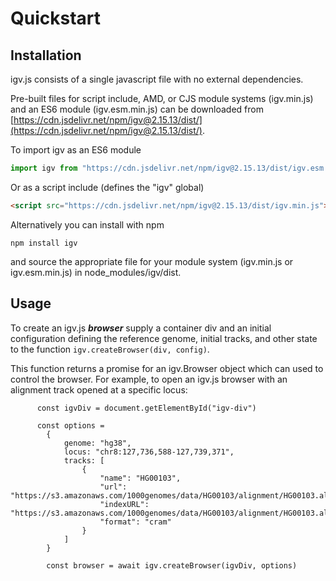 # Quickstart

## Installation
igv.js consists of a single javascript file with no external dependencies.

Pre-built files for script include, AMD, or CJS module systems (igv.min.js) and an ES6 module (igv.esm.min.js)
can be downloaded from [https://cdn.jsdelivr.net/npm/igv@2.15.13/dist/](https://cdn.jsdelivr.net/npm/igv@2.15.13/dist/).

To import igv as an ES6 module

```javascript
import igv from "https://cdn.jsdelivr.net/npm/igv@2.15.13/dist/igv.esm.min.js"
``` 

Or as a script include (defines the "igv" global)

```html
<script src="https://cdn.jsdelivr.net/npm/igv@2.15.13/dist/igv.min.js"></script>
```   

Alternatively you can install with npm

```npm install igv```

and source the appropriate file for your module system (igv.min.js or igv.esm.min.js)  in node_modules/igv/dist.


## Usage

To create an igv.js ***browser*** supply a container div
and an initial configuration defining the reference genome, initial tracks, and other state to the
function ```igv.createBrowser(div, config)```.

This function returns a promise for an igv.Browser object which can used to control the browser.  For example, to open
an igv.js browser with an alignment track opened at a specific locus:

```
      const igvDiv = document.getElementById("igv-div")
      
      const options =
        {
            genome: "hg38",
            locus: "chr8:127,736,588-127,739,371",
            tracks: [
                {
                    "name": "HG00103",
                    "url": "https://s3.amazonaws.com/1000genomes/data/HG00103/alignment/HG00103.alt_bwamem_GRCh38DH.20150718.GBR.low_coverage.cram",
                    "indexURL": "https://s3.amazonaws.com/1000genomes/data/HG00103/alignment/HG00103.alt_bwamem_GRCh38DH.20150718.GBR.low_coverage.cram.crai",
                    "format": "cram"
                }
            ]
        }

        const browser = await igv.createBrowser(igvDiv, options)
      
```


